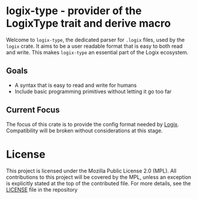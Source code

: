 # logix-type - provider of the LogixType trait and derive macro

Welcome to `logix-type`, the dedicated parser for `.logix` files, used by the `logix` crate. It aims to be a user readable format that is easy to both read and write. This makes `logix-type` an essential part of the Logix ecosystem.

## Goals

- A syntax that is easy to read and write for humans
- Include basic programming primitives without letting it go too far

## Current Focus

The focus of this crate is to provide the config format needed by [Logix](https://github.com/logix-tool/logix). Compatibility will be broken without considerations at this stage.

# License

This project is licensed under the Mozilla Public License 2.0 (MPL). All contributions to this project will be covered by the MPL, unless an exception is explicitly stated at the top of the contributed file. For more details, see the [LICENSE](LICENSE) file in the repository
